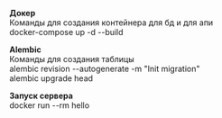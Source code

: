 

**Докер** \
Команды для создания контейнера для бд и для апи \
docker-compose up -d --build 




**Alembic** \
Команды для создания таблицы \
alembic revision --autogenerate -m "Init migration" \
alembic upgrade head



**Запуск сервера** \
docker run --rm hello
